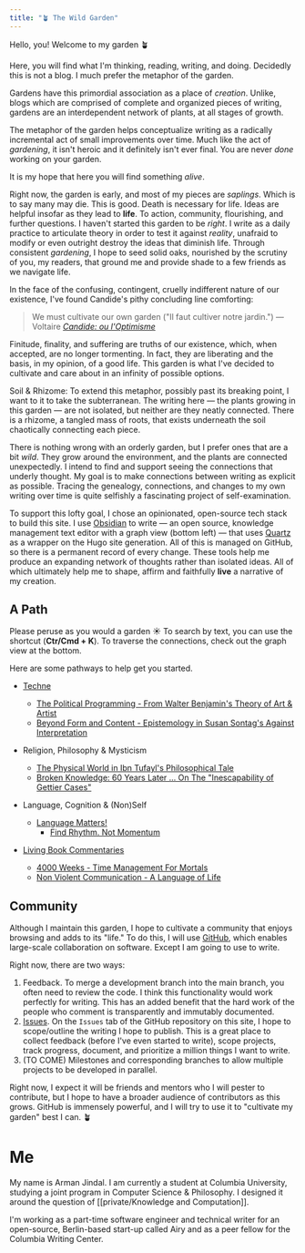 ```yaml
---
title: "🪴 The Wild Garden"
---
```


Hello, you! Welcome to my garden 🪴 

Here, you will find what I'm thinking, reading, writing, and doing. Decidedly this is not a blog. I much prefer the metaphor of the garden. 

Gardens have this primordial association as a place of *creation*. Unlike, blogs which are comprised of complete and organized pieces of writing, gardens are an interdependent network of plants, at all stages of growth. 

The metaphor of the garden helps conceptualize writing as a radically incremental act of small improvements over time. Much like the act of *gardening*, it isn't heroic and it definitely isn't ever final. You are never *done* working on your garden. 

It is my hope that here you will find something *alive*. 

Right now, the garden is early, and most of my pieces are *saplings*. Which is to say many may die. This is good. Death is necessary for life. Ideas are helpful insofar as they lead to **life**. To action, community, flourishing, and further questions. I haven't started this garden to be *right*. I write as a daily practice to articulate theory in order to test it against *reality*, unafraid to modify or even outright destroy the ideas that diminish life. Through consistent *gardening*, I hope to seed solid oaks, nourished by the scrutiny of you, my readers, that ground me and provide shade to a few friends as we navigate life. 

In the face of the confusing, contingent, cruelly indifferent nature of our existence, I've found Candide's pithy concluding line comforting:

>  We must cultivate our own garden ("Il faut cultiver notre jardin.")
>  — Voltaire [*Candide: ou l'Optimisme*](https://www.theschooloflife.com/article/cultivate-own-garden-voltaire/) 


Finitude, finality, and suffering are truths of our existence, which, when accepted, are no longer tormenting. In fact, they are liberating and the basis, in my opinion, of a good life. This garden is what I've decided to cultivate and care about in an infinity of possible options. 

Soil & Rhizome:
To extend this metaphor, possibly past its breaking point, I want to it to take the subterranean. The writing here — the plants growing in this garden — are not isolated, but neither are they neatly connected. There is a rhizome, a tangled mass of roots, that exists underneath the soil chaotically connecting each piece. 

There is nothing wrong with an orderly garden, but I prefer ones that are a bit *wild*. They grow around the environment, and the plants are connected unexpectedly. I intend to find and support seeing the connections that underly thought. My goal is to make connections between writing as explicit as possible. Tracing the genealogy, connections, and changes to my own writing over time is quite selfishly a fascinating project of self-examination.

To support this lofty goal, I chose an opinionated, open-source tech stack to build this site. I use [Obsidian](https://obsidian.md/) to write — an open source, knowledge management text editor with a graph view (bottom left) — that uses [Quartz](https://quartz.jzhao.xyz/) as a wrapper on the Hugo site generation. All of this is managed on GitHub, so there is a permanent record of every change. These tools help me produce an expanding network of thoughts rather than isolated ideas. All of which ultimately help me to shape, affirm and faithfully **live** a narrative of my creation.

## A Path
Please peruse as you would a garden ☀️ To search by text, you can use the shortcut (**Ctr/Cmd + K**). To traverse the connections, check out the graph view at the bottom.

Here are some pathways to help get you started.

- [Techne](https://en.wikipedia.org/wiki/Techne)
	- [The Political Programming - From Walter Benjamin's Theory of Art & Artist](digital-garden/The-Political-Programmer.md) 
	- [Beyond Form and Content - Epistemology in Susan Sontag's Against Interpretation](digital-garden/Beyond-Form-Content.md)

- Religion, Philosophy & Mysticism
	- [The Physical World in Ibn Tufayl's Philosophical Tale](digital-garden/Tools/Ibn-Tufayl.md)
	- [Broken Knowledge: 60 Years Later ... On The "Inescapability of Gettier Cases"](digital-garden/On%20The%20"Inescapability%20of%20Gettier%20Cases".md)

- Language, Cognition & (Non)Self
	- [Language Matters!](digital-garden/Language%20Matters.md)
		- [Find Rhythm. Not Momentum](digital-garden/Rhythm-Not-Momentum.md)

- [Living Book Commentaries](digital-garden/Book%20Commentaries/Book%20Commentaries.md)
	- [4000 Weeks - Time Management For Mortals](digital-garden/Book%20Commentaries/4000%20Weeks%20-%20Time%20Management%20For%20Mortals.md)
	- [Non Violent Communication - A Language of Life](digital-garden/Book%20Commentaries/Non%20Violent%20Communication%20-%20A%20Language%20of%20Life.md)


## Community 
Although I maintain this garden, I hope to cultivate a community that enjoys browsing and adds to its "life."  To do this, I will use [GitHub](https://github.com/armanjindal/armanjindal.github.io), which enables large-scale collaboration on software. Except I am going to use to write. 

Right now, there are two ways:
1. Feedback. To merge a development branch into the main branch, you often need to review the code. I think this functionality would work perfectly for writing. This has an added benefit that the hard work of the people who comment is transparently and immutably documented. 
2. [Issues](https://github.com/armanjindal/armanjindal.github.io/issues). On the `Issues` tab of the GitHub repository on this site, I hope to scope/outline the writing I hope to publish. This is a great place to collect feedback (before I've even started to write), scope projects, track progress, document, and prioritize a million things I want to write. 
3. (TO COME) Milestones and corresponding branches to allow multiple projects to be developed in parallel. 

Right now, I expect it will be friends and mentors who I will pester to contribute, but I hope to have a broader audience of contributors as this grows. GitHub is immensely powerful, and I will try to use it to "cultivate my garden" best I can. 🪴


#  Me
My name is Arman Jindal. I am currently a student at Columbia University, studying a joint program in Computer Science & Philosophy. I designed it around the question of [[private/Knowledge and Computation]]. 

I'm working as a part-time software engineer and technical writer for an open-source, Berlin-based start-up called Airy and as a peer fellow for the Columbia Writing Center. 